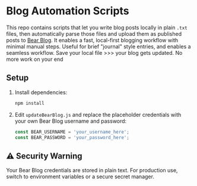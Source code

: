 # Blog Automation Scripts

This repo contains scripts that let you write blog posts locally in plain `.txt` files, then automatically parse those files and upload them as published posts to [Bear Blog](https://bearblog.dev). It enables a fast, local-first blogging workflow with minimal manual steps. Useful for brief "journal" style entries, and enables a seamless workflow. Save your local file >>> your blog gets updated. No more work on your end

## Setup

1. Install dependencies:
   ```bash
   npm install
   ```

2. Edit `updateBearBlog.js` and replace the placeholder credentials with your own Bear Blog username and password:
   ```js
   const BEAR_USERNAME = 'your_username_here';
   const BEAR_PASSWORD = 'your_password_here';
   ```

## ⚠️ Security Warning

Your Bear Blog credentials are stored in plain text. For production use, switch to environment variables or a secure secret manager.
